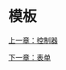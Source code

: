 # 模板
[上一章：控制器](https://github.com/gigantic2/The-Symfony-Framework-Best-Practices/blob/master/05.%E6%8E%A7%E5%88%B6%E5%99%A8.md)

[下一章：表单](https://github.com/gigantic2/The-Symfony-Framework-Best-Practices/blob/master/07.%E8%A1%A8%E5%8D%95.md)